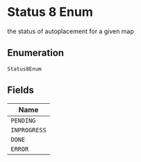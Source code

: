 
# Status 8 Enum

the status of autoplacement for a given map

## Enumeration

`Status8Enum`

## Fields

| Name |
|  --- |
| `PENDING` |
| `INPROGRESS` |
| `DONE` |
| `ERROR` |

